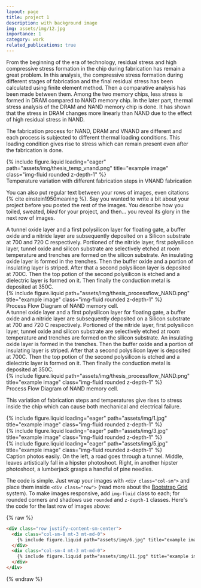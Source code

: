 ```yaml
---
layout: page
title: project 1
description: with background image
img: assets/img/12.jpg
importance: 1
category: work
related_publications: true
---
```


From the beginning of the era of technology, residual stress and high compressive stress formation in the chip during fabrication has remain a great problem. In this analysis, the compressive stress formation during different stages of fabrication and the final residual stress has been calculated using finite element method. Then a comparative analysis has been made between them. Among the two memory chips, less stress is formed in DRAM compared to NAND memory chip. In the later part, thermal stress analysis of the DRAM and NAND memory chip is done. It has shown that the stress in DRAM changes more linearly than NAND due to the effect of high residual stress in NAND.



The fabrication process for NAND, DRAM and VNAND are different and each process is subjected to different thermal loading conditions. This loading condition gives rise to stress which can remain present even after the fabrication is done. 


<div class="row">
    <div class="col-sm mt-3 mt-md-0">
        {% include figure.liquid loading="eager" path="assets/img/thesis_temp_vnand.png" title="example image" class="img-fluid rounded z-depth-1" %}
    </div>
</div>
<div class="caption">
    Temperature variation with different fabrication steps in VNAND fabrication
</div>

You can also put regular text between your rows of images, even citations {% cite einstein1950meaning %}.
Say you wanted to write a bit about your project before you posted the rest of the images.
You describe how you toiled, sweated, _bled_ for your project, and then... you reveal its glory in the next row of images.

<div class="row justify-content-sm-center">
    <div class="col-sm-8 mt-3 mt-md-0">
        A tunnel oxide layer and a first polysilicon layer for floating gate, a buffer oxide and a nitride layer are subsequently deposited on a Silicon substrate at 700 and 720 C respectively. Portioned of the nitride layer, first polysilicon layer, tunnel oxide and silicon substrate are selectively etched at room temperature and trenches are formed on the silicon substrate.  An insulating oxide layer is formed in the trenches. Then the buffer oxide and a portion of insulating layer is striped. After that a second polysilicon layer is deposited at 700C. Then the top potion of the second polysilicon is etched and a dielectric layer is formed on it. Then finally the conduction metal is deposited at 350C.
    </div>
    <div class="col-sm-4 mt-3 mt-md-0">
        {% include figure.liquid path="assets/img/thesis_processflow_NAND.png" title="example image" class="img-fluid rounded z-depth-1" %}
    </div>
</div>
<div class="caption">
    Process Flow Diagram of NAND memory cell.
</div>

<div class="row justify-content-sm-center">
    <div class="col-sm-8 mt-3 mt-md-0">
        A tunnel oxide layer and a first polysilicon layer for floating gate, a buffer oxide and a nitride layer are subsequently deposited on a Silicon substrate at 700 and 720 C respectively. Portioned of the nitride layer, first polysilicon layer, tunnel oxide and silicon substrate are selectively etched at room temperature and trenches are formed on the silicon substrate.  An insulating oxide layer is formed in the trenches. Then the buffer oxide and a portion of insulating layer is striped. After that a second polysilicon layer is deposited at 700C. Then the top potion of the second polysilicon is etched and a dielectric layer is formed on it. Then finally the conduction metal is deposited at 350C.
    </div>
    <div class="col-sm-4 mt-3 mt-md-0">
        {% include figure.liquid path="assets/img/thesis_processflow_NAND.png" title="example image" class="img-fluid rounded z-depth-1" %}
    </div>
</div>
<div class="caption">
    Process Flow Diagram of NAND memory cell.
</div>

This variation of fabrication steps and temperatures give rises to stress inside the chip which can cause both mechanical and electrical failure. 

<div class="row">
    <div class="col-sm mt-3 mt-md-0">
        {% include figure.liquid loading="eager" path="assets/img/1.jpg" title="example image" class="img-fluid rounded z-depth-1" %}
    </div>
    <div class="col-sm mt-3 mt-md-0">
        {% include figure.liquid loading="eager" path="assets/img/3.jpg" title="example image" class="img-fluid rounded z-depth-1" %}
    </div>
    <div class="col-sm mt-3 mt-md-0">
        {% include figure.liquid loading="eager" path="assets/img/5.jpg" title="example image" class="img-fluid rounded z-depth-1" %}
    </div>
</div>
<div class="caption">
    Caption photos easily. On the left, a road goes through a tunnel. Middle, leaves artistically fall in a hipster photoshoot. Right, in another hipster photoshoot, a lumberjack grasps a handful of pine needles.
</div>

The code is simple.
Just wrap your images with `<div class="col-sm">` and place them inside `<div class="row">` (read more about the <a href="https://getbootstrap.com/docs/4.4/layout/grid/">Bootstrap Grid</a> system).
To make images responsive, add `img-fluid` class to each; for rounded corners and shadows use `rounded` and `z-depth-1` classes.
Here's the code for the last row of images above:



{% raw %}

```html
<div class="row justify-content-sm-center">
  <div class="col-sm-8 mt-3 mt-md-0">
    {% include figure.liquid path="assets/img/6.jpg" title="example image" class="img-fluid rounded z-depth-1" %}
  </div>
  <div class="col-sm-4 mt-3 mt-md-0">
    {% include figure.liquid path="assets/img/11.jpg" title="example image" class="img-fluid rounded z-depth-1" %}
  </div>
</div>
```



{% endraw %}
